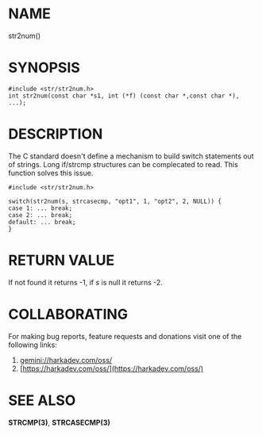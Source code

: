 # NAME

str2num()

# SYNOPSIS

    #include <str/str2num.h>
    int str2num(const char *s1, int (*f) (const char *,const char *), ...);

# DESCRIPTION

The C standard doesn't define a mechanism to build switch statements out of
strings. Long if/strcmp structures can be complecated to read. This function
solves this issue.

    #include <str/str2num.h>
    
    switch(str2num(s, strcasecmp, "opt1", 1, "opt2", 2, NULL)) {
    case 1: ... break;
    case 2: ... break;
    default: ... break;
    }

# RETURN VALUE

If not found it returns -1, if *s* is null it returns -2.

# COLLABORATING

For making bug reports, feature requests and donations visit one of the
following links:

1. [gemini://harkadev.com/oss/](gemini://harkadev.com/oss/)
2. [https://harkadev.com/oss/](https://harkadev.com/oss/)

# SEE ALSO

**STRCMP(3)**, **STRCASECMP(3)**
